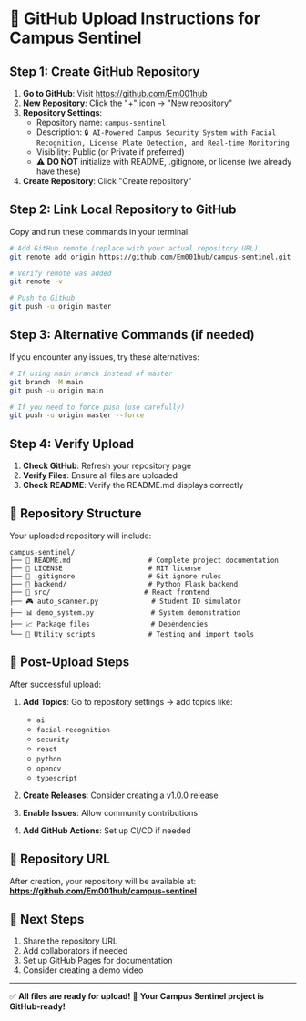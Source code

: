 # 🚀 GitHub Upload Instructions for Campus Sentinel

## Step 1: Create GitHub Repository

1. **Go to GitHub**: Visit https://github.com/Em001hub
2. **New Repository**: Click the "+" icon → "New repository"
3. **Repository Settings**:
   - Repository name: `campus-sentinel`
   - Description: `🔒 AI-Powered Campus Security System with Facial Recognition, License Plate Detection, and Real-time Monitoring`
   - Visibility: Public (or Private if preferred)
   - ⚠️ **DO NOT** initialize with README, .gitignore, or license (we already have these)
4. **Create Repository**: Click "Create repository"

## Step 2: Link Local Repository to GitHub

Copy and run these commands in your terminal:

```bash
# Add GitHub remote (replace with your actual repository URL)
git remote add origin https://github.com/Em001hub/campus-sentinel.git

# Verify remote was added
git remote -v

# Push to GitHub
git push -u origin master
```

## Step 3: Alternative Commands (if needed)

If you encounter any issues, try these alternatives:

```bash
# If using main branch instead of master
git branch -M main
git push -u origin main

# If you need to force push (use carefully)
git push -u origin master --force
```

## Step 4: Verify Upload

1. **Check GitHub**: Refresh your repository page
2. **Verify Files**: Ensure all files are uploaded
3. **Check README**: Verify the README.md displays correctly

## 🎯 Repository Structure

Your uploaded repository will include:

```
campus-sentinel/
├── 📖 README.md                   # Complete project documentation
├── 📄 LICENSE                     # MIT license
├── 🚫 .gitignore                  # Git ignore rules
├── 📂 backend/                    # Python Flask backend
├── 📂 src/                       # React frontend
├── 🎮 auto_scanner.py             # Student ID simulator
├── 📊 demo_system.py              # System demonstration
├── 📈 Package files               # Dependencies
└── 🔧 Utility scripts             # Testing and import tools
```

## 🌟 Post-Upload Steps

After successful upload:

1. **Add Topics**: Go to repository settings → add topics like:
   - `ai`
   - `facial-recognition`
   - `security`
   - `react`
   - `python`
   - `opencv`
   - `typescript`

2. **Create Releases**: Consider creating a v1.0.0 release

3. **Enable Issues**: Allow community contributions

4. **Add GitHub Actions**: Set up CI/CD if needed

## 🔗 Repository URL

After creation, your repository will be available at:
**https://github.com/Em001hub/campus-sentinel**

## 📱 Next Steps

1. Share the repository URL
2. Add collaborators if needed
3. Set up GitHub Pages for documentation
4. Consider creating a demo video

---

✅ **All files are ready for upload!**
🎉 **Your Campus Sentinel project is GitHub-ready!**